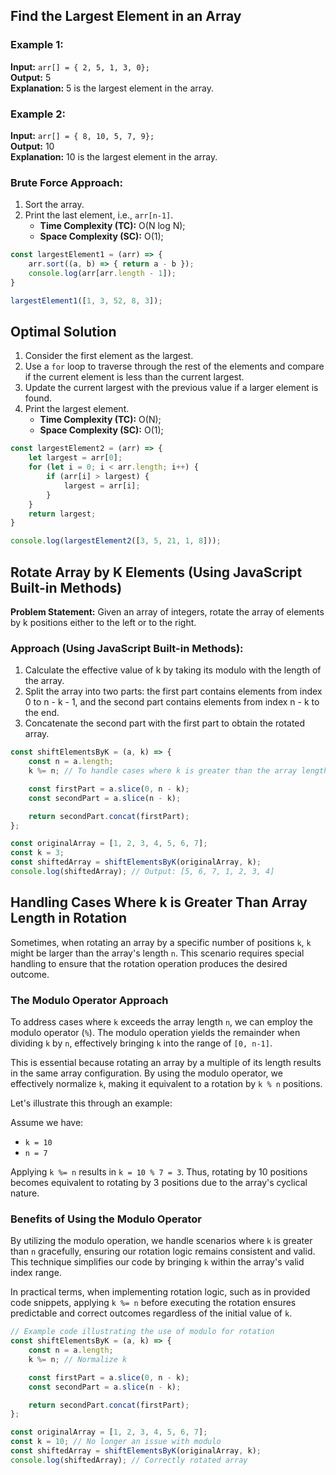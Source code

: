 ## Find the Largest Element in an Array

### Example 1:
**Input:** `arr[] = { 2, 5, 1, 3, 0};`  
**Output:** 5  
**Explanation:** 5 is the largest element in the array.

### Example 2:
**Input:** `arr[] = { 8, 10, 5, 7, 9};`  
**Output:** 10  
**Explanation:** 10 is the largest element in the array.

### Brute Force Approach:
1. Sort the array.
2. Print the last element, i.e., `arr[n-1]`.
   - **Time Complexity (TC):** O(N log N);
   - **Space Complexity (SC):** O(1);

```javascript
const largestElement1 = (arr) => {
    arr.sort((a, b) => { return a - b });
    console.log(arr[arr.length - 1]);
}

largestElement1([1, 3, 52, 8, 3]);
```


## Optimal Solution

1. Consider the first element as the largest.
2. Use a `for` loop to traverse through the rest of the elements and compare if the current element is less than the current largest.
3. Update the current largest with the previous value if a larger element is found.
4. Print the largest element.
   - **Time Complexity (TC):** O(N);
   - **Space Complexity (SC):** O(1);

```javascript
const largestElement2 = (arr) => {
    let largest = arr[0];
    for (let i = 0; i < arr.length; i++) {
        if (arr[i] > largest) {
            largest = arr[i];
        }
    }
    return largest;
}

console.log(largestElement2([3, 5, 21, 1, 8]));
```

## Rotate Array by K Elements (Using JavaScript Built-in Methods)

**Problem Statement:** Given an array of integers, rotate the array of elements by k positions either to the left or to the right.

### Approach (Using JavaScript Built-in Methods):

1. Calculate the effective value of k by taking its modulo with the length of the array.
2. Split the array into two parts: the first part contains elements from index 0 to n - k - 1, and the second part contains elements from index n - k to the end.
3. Concatenate the second part with the first part to obtain the rotated array.

```javascript
const shiftElementsByK = (a, k) => {
    const n = a.length;
    k %= n; // To handle cases where k is greater than the array length

    const firstPart = a.slice(0, n - k);
    const secondPart = a.slice(n - k);

    return secondPart.concat(firstPart);
};

const originalArray = [1, 2, 3, 4, 5, 6, 7];
const k = 3;
const shiftedArray = shiftElementsByK(originalArray, k);
console.log(shiftedArray); // Output: [5, 6, 7, 1, 2, 3, 4]
```

## Handling Cases Where k is Greater Than Array Length in Rotation

Sometimes, when rotating an array by a specific number of positions `k`, `k` might be larger than the array's length `n`. This scenario requires special handling to ensure that the rotation operation produces the desired outcome.

### The Modulo Operator Approach

To address cases where `k` exceeds the array length `n`, we can employ the modulo operator (`%`). The modulo operation yields the remainder when dividing `k` by `n`, effectively bringing `k` into the range of `[0, n-1]`.

This is essential because rotating an array by a multiple of its length results in the same array configuration. By using the modulo operator, we effectively normalize `k`, making it equivalent to a rotation by `k % n` positions.

Let's illustrate this through an example:

Assume we have:
- `k = 10`
- `n = 7`

Applying `k %= n` results in `k = 10 % 7 = 3`. Thus, rotating by 10 positions becomes equivalent to rotating by 3 positions due to the array's cyclical nature.

### Benefits of Using the Modulo Operator

By utilizing the modulo operation, we handle scenarios where `k` is greater than `n` gracefully, ensuring our rotation logic remains consistent and valid. This technique simplifies our code by bringing `k` within the array's valid index range.

In practical terms, when implementing rotation logic, such as in provided code snippets, applying `k %= n` before executing the rotation ensures predictable and correct outcomes regardless of the initial value of `k`.

```javascript
// Example code illustrating the use of modulo for rotation
const shiftElementsByK = (a, k) => {
    const n = a.length;
    k %= n; // Normalize k

    const firstPart = a.slice(0, n - k);
    const secondPart = a.slice(n - k);

    return secondPart.concat(firstPart);
};

const originalArray = [1, 2, 3, 4, 5, 6, 7];
const k = 10; // No longer an issue with modulo
const shiftedArray = shiftElementsByK(originalArray, k);
console.log(shiftedArray); // Correctly rotated array